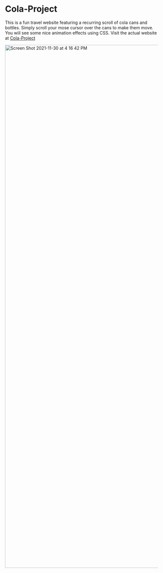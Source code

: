 # Cola-Project
This is a fun travel website featuring a recurring scroll of cola cans and bottles. Simply scroll your mose cursor over the cans to make them move. You wiil see some nice animation effects using CSS.
Visit the actual website at [Cola-Project](https://lm32.github.io/Cola-Project/#)

<img width="1716" alt="Screen Shot 2021-11-30 at 4 16 42 PM" src="https://lm32.github.io/Cola-Project/#">
